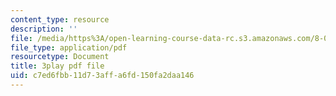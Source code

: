 ```yaml
---
content_type: resource
description: ''
file: /media/https%3A/open-learning-course-data-rc.s3.amazonaws.com/8-03sc-physics-iii-vibrations-and-waves-fall-2016/c7ed6fbb11d73affa6fd150fa2daa146_J1uHGy1tRmM.pdf
file_type: application/pdf
resourcetype: Document
title: 3play pdf file
uid: c7ed6fbb-11d7-3aff-a6fd-150fa2daa146
---
```

